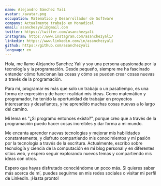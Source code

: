 ```yaml
---
name: Alejandro Sánchez Yalí
avatar: /avatar.png
occupation: Matematico y Desarrollador de Software
company: Actualmente trabajo en Monadical
email: asanchezyali@gmail.com
twitter: https://twitter.com/asanchezyali
instagram: https://www.instagram.com/asanchezyali/
linkedin: https://www.linkedin.com/in/asanchezyali
github: https://github.com/asanchezyali
language: en
---
```


Hola, me llamo Alejandro Sanchez Yalí y soy una persona apasionada por la tecnología y la programación. Desde pequeño, siempre me ha fascinado entender cómo funcionan las cosas y cómo se pueden crear cosas nuevas a través de la programación.

Para mí, programar es más que solo un trabajo o un pasatiempo, es una forma de expresión y de hacer realidad mis ideas. Como matemático y programador, he tenido la oportunidad de trabajar en proyectos interesantes y desafiantes, y he aprendido muchas cosas nuevas a lo largo del camino.

Mi lema es "¿Si programo entonces existo?", porque creo que a través de la programación puedo hacer cosas increíbles y dar forma a mi mundo.

Me encanta aprender nuevas tecnologías y mejorar mis habilidades constantemente, y disfruto compartiendo mis conocimientos y mi pasión por la tecnología a través de la escritura. Actualmente, escribo sobre tecnología y ciencia de la computación en mi blog personal y en diferentes sitios web, y espero seguir explorando nuevos temas y compartiendo mis ideas con otros.

Espero que hayas disfrutado conociéndome un poco más. Si quieres saber más acerca de mí, puedes seguirme en mis redes sociales o visitar mi perfil de LinkedIn. ¡Hasta pronto!
